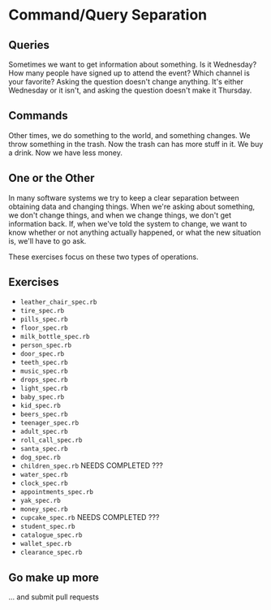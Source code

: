# Command/Query Separation

## Queries

Sometimes we want to get information about something. Is it Wednesday? How many people have signed up to attend the event? Which channel is your favorite? Asking the question doesn't change anything. It's either Wednesday or it isn't, and asking the question doesn't make it Thursday.

## Commands

Other times, we do something to the world, and something changes. We throw something in the trash. Now the trash can has more stuff in it. We buy a drink. Now we have less money.

## One or the Other

In many software systems we try to keep a clear separation between obtaining data and changing things. When we're asking about something, we don't change things, and when we change things, we don't get information back. If, when we've told the system to change, we want to know whether or not anything actually happened, or what the new situation is, we'll have to go ask.

These exercises focus on these two types of operations.

## Exercises

- `leather_chair_spec.rb`
- `tire_spec.rb`
- `pills_spec.rb`
- `floor_spec.rb`
- `milk_bottle_spec.rb`
- `person_spec.rb`
- `door_spec.rb`
- `teeth_spec.rb`
- `music_spec.rb`
- `drops_spec.rb`
- `light_spec.rb`
- `baby_spec.rb`
- `kid_spec.rb`
- `beers_spec.rb`
- `teenager_spec.rb`
- `adult_spec.rb`
- `roll_call_spec.rb`
- `santa_spec.rb`
- `dog_spec.rb`
- `children_spec.rb` NEEDS COMPLETED ???
- `water_spec.rb`
- `clock_spec.rb`
- `appointments_spec.rb`
- `yak_spec.rb`
- `money_spec.rb`
- `cupcake_spec.rb`  NEEDS COMPLETED ???
- `student_spec.rb`
- `catalogue_spec.rb`
- `wallet_spec.rb`
- `clearance_spec.rb`

## Go make up more

... and submit pull requests
